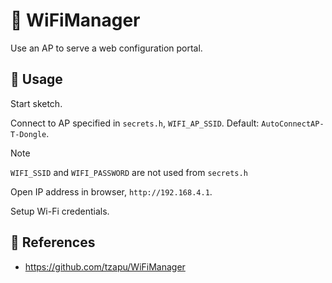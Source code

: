 # :wireless: WiFiManager

Use an AP to serve a web configuration portal.

## :pencil: Usage

Start sketch.

Connect to AP specified in `secrets.h`, `WIFI_AP_SSID`. Default: `AutoConnectAP-T-Dongle`.

> [!NOTE]
> `WIFI_SSID` and `WIFI_PASSWORD` are not used from `secrets.h`

Open IP address in browser, `http://192.168.4.1`.

Setup Wi-Fi credentials.

## :link: References

- <https://github.com/tzapu/WiFiManager>
